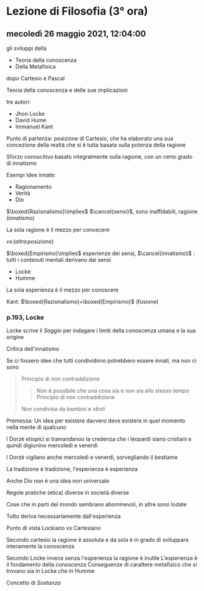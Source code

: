 # Lezione di Filosofia (3° ora)

## mecoledì 26 maggio 2021, 12:04:00

gli sviluppi della
* Teoria della conoscenza
* Della Metafisica 

dopo Cartesio e Pascal


Teoria della conoscenza e delle sue implicazioni 

tre autori:
* Jhon Locke
* David Hume
* Immanuel Kant

Punto di partenza: posizione di Cartesio, che ha elaborato una sua concezione della realtà che si è tutta basata sulla potenza della ragione


Sforzo conoscitivo basato integralmente sulla ragione, con un certo grado di innatismo

Esempi Idee innate:
* Ragionamento
* Verità
* Dio

$\boxed{Razionalismo}\implies$  $\cancel{sensi}$, sono inaffidabili, ragione (innatismo)

La sola ragione è il mezzo per conoscere

$vs\,(altra\,posizione)$

$\boxed{Empirismo}\implies$ esperienze dei sensi, $\cancel{innatismo}$ : tutti i contenuti mentali derivano dai sensi
* Locke
* Humme

La sola esperienza è il mezzo per conoscere

Kant: $\boxed{Razionalismo}+\boxed{Empirismo}$ (fusione)




### p.193, Locke

Locke scrive il $Saggio$ per indagare i limiti della conoscenza umana e la sua origine

Critica dell'innatismo

Se ci fossero idee che tutti condividono potrebbero essere innati, ma non ci sono

> Principio di non contraddizione
> > Non è possibile che una cosa sia e non sia allo stesso tempo
Principio di non contraddizione
> 
> Non condivisa da bambini e idioti

Premessa: Un idea per esistere davvero deve esistere in quel momento nella mente di qualcuno


I Dorzè etiopici si tramandanoo la credenza che i leopardi siano cristiani e quindi digiunino mercoledì e venerdì

I Dorzè vigilano anche mercoledì e venerdì, sorvegliando il bestiame

La tradizione è tradizione, l'esperienza è esperienza

Anche Dio non è una idea non universale



Regole pratiche (etica) diverse in società diverse


Cose che in parti del mondo sembrano abominevoli, in altre sono lodate


Tutto deriva necessariamente dall'esperienza


Punto di vista Lockiano vs Cartesiano

Secondo cartesio la ragione è assoluta e da sola è in grado di sviluppare interamente la conoscenza


Secondo Locke invece senza l'esperienza la ragione è inutile
L'esperienza è il fondamento della conoscenza 
Conseguenze di carattere metafisico che si trovano sia in Locke che in Humme

Concetto di $Sostanza$


<!--stackedit_data:
eyJoaXN0b3J5IjpbLTYyMDM2MTAzNCwtMjA3MzU2MTAyLDE2OT
cwNjQ0NTksMjU4OTg5NDYxXX0=
-->